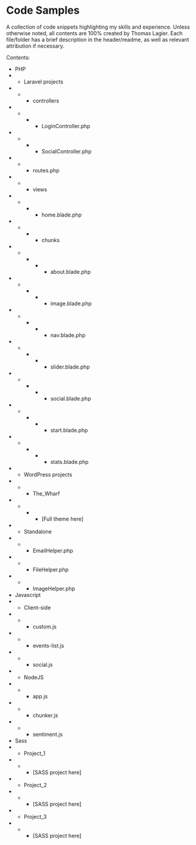 Code Samples
============

A collection of code snippets highlighting my skills and experience. Unless otherwise noted, all contents are 100% created by Thomas Lagier. Each file/folder has a brief description in the header/readme, as well as relevant attribution if necessary.

Contents:

* PHP
* * Laravel projects
* * * controllers
* * * * LoginController.php
* * * * SocialController.php
* * * routes.php
* * * views
* * * * home.blade.php
* * * * chunks
* * * * * about.blade.php
* * * * * image.blade.php
* * * * * nav.blade.php
* * * * * slider.blade.php
* * * * * social.blade.php
* * * * * start.blade.php
* * * * * stats.blade.php
* * WordPress projects
* * * The_Wharf
* * * * [Full theme here]
* * Standalone
* * * EmailHelper.php
* * * FileHelper.php
* * * ImageHelper.php
* Javascript
* * Client-side
* * * custom.js
* * * events-list.js
* * * social.js
* * NodeJS
* * * app.js
* * * chunker.js
* * * sentiment.js
* Sass
* * Project_1
* * * [SASS project here]
* * Project_2
* * * [SASS project here]
* * Project_3
* * * [SASS project here]
